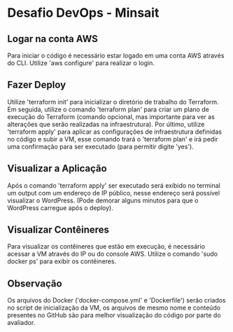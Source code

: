 # Desafio DevOps - Minsait

## Logar na conta AWS
Para iniciar o código é necessário estar logado em uma conta AWS através do CLI.
Utilize 'aws configure' para realizar o login.

## Fazer Deploy
Utilize 'terraform init' para inicializar o diretório de trabalho do Terraform.
Em seguida, utilize o comando 'terraform plan' para criar um plano de execução do Terraform (comando opcional, mas importante para ver as alterações que serão realizadas na infraestrutura).
Por último, utilize 'terraform apply' para aplicar as configurações de infraestrutura definidas no código e subir a VM, esse comando trará o 'terraform plan' e irá pedir uma confirmação para ser executado (para permitir digite 'yes').

## Visualizar a Aplicação
Após o comando 'terraform apply' ser executado será exibido no terminal um output com um endereço de IP público, nesse endereço será possível visualizar o WordPress. (Pode demorar alguns minutos para que o WordPress carregue após o deploy).

## Visualizar Contêineres
Para visualizar os contêineres que estão em execução, é necessário acessar a VM através do IP ou do console AWS.
Utilize o comando 'sudo docker ps' para exibir os contêineres.

## Observação
Os arquivos do Docker ('docker-compose.yml' e 'Dockerfile') serão criados no script de inicialização da VM, os arquivos de mesmo nome e conteúdo presentes no GitHub são para melhor visualização do código por parte do avaliador.